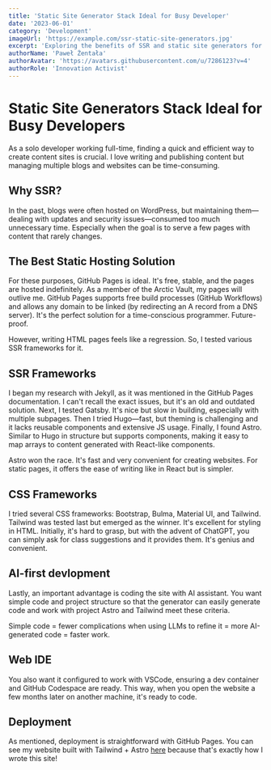 ```yaml
---
title: 'Static Site Generator Stack Ideal for Busy Developer'
date: '2023-06-01'
category: 'Development'
imageUrl: 'https://example.com/ssr-static-site-generators.jpg'
excerpt: 'Exploring the benefits of SSR and static site generators for efficient content creation.'
authorName: 'Paweł Żentała'
authorAvatar: 'https://avatars.githubusercontent.com/u/7286123?v=4'
authorRole: 'Innovation Activist'
---
```


# Static Site Generators Stack Ideal for Busy Developers

As a solo developer working full-time, finding a quick and efficient way to create content sites is crucial. I love writing and publishing content but managing multiple blogs and websites can be time-consuming.

## Why SSR?

In the past, blogs were often hosted on WordPress, but maintaining them—dealing with updates and security issues—consumed too much unnecessary time. Especially when the goal is to serve a few pages with content that rarely changes.

## The Best Static Hosting Solution

For these purposes, GitHub Pages is ideal. It's free, stable, and the pages are hosted indefinitely. As a member of the Arctic Vault, my pages will outlive me. GitHub Pages supports free build processes (GitHub Workflows) and allows any domain to be linked (by redirecting an A record from a DNS server). It's the perfect solution for a time-conscious programmer. Future-proof.

However, writing HTML pages feels like a regression. So, I tested various SSR frameworks for it.

## SSR Frameworks

I began my research with Jekyll, as it was mentioned in the GitHub Pages documentation. I can't recall the exact issues, but it's an old and outdated solution. Next, I tested Gatsby. It's nice but slow in building, especially with multiple subpages. Then I tried Hugo—fast, but theming is challenging and it lacks reusable components and extensive JS usage. Finally, I found Astro. Similar to Hugo in structure but supports components, making it easy to map arrays to content generated with React-like components.

Astro won the race. It's fast and very convenient for creating websites. For static pages, it offers the ease of writing like in React but is simpler.

## CSS Frameworks

I tried several CSS frameworks: Bootstrap, Bulma, Material UI, and Tailwind. Tailwind was tested last but emerged as the winner. It's excellent for styling in HTML. Initially, it's hard to grasp, but with the advent of ChatGPT, you can simply ask for class suggestions and it provides them. It's genius and convenient.

## AI-first devlopment

Lastly, an important advantage is coding the site with AI assistant. You want simple code and project structure so that the generator can easily generate code and work with project Astro and Tailwind meet these criteria.

Simple code = fewer complications when using LLMs to refine it = more AI-generated code = faster work.

## Web IDE

You also want it configured to work with VSCode, ensuring a dev container and GitHub Codespace are ready. This way, when you open the website a few months later on another machine, it's ready to code.

## Deployment

As mentioned, deployment is straightforward with GitHub Pages. You can see my website built with Tailwind + Astro [here]() because that's exactly how I wrote this site!
